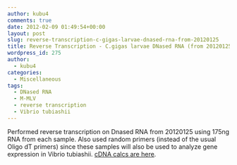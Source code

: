 ```yaml
---
author: kubu4
comments: true
date: 2012-02-09 01:49:54+00:00
layout: post
slug: reverse-transcription-c-gigas-larvae-dnased-rna-from-20120125
title: Reverse Transcription - C.gigas larvae DNased RNA (from 20120125)
wordpress_id: 275
author:
  - kubu4
categories:
  - Miscellaneous
tags:
  - DNased RNA
  - M-MLV
  - reverse transcription
  - Vibrio tubiashii
---
```


Performed reverse transcription on Dnased RNA from 20120125 using 175ng RNA from each sample. Also used random primers (instead of the usual Oligo dT primers) since these samples will also be used to analyze gene expression in Vibrio tubiashii. [cDNA calcs are here](httpss://docs.google.com/spreadsheet/ccc?key=0AmS_90rPaQMzdGRzRHRNV3RrQ3BDM2ViRXZ0ZDZGR1E&hl=en_US#gid=0).
